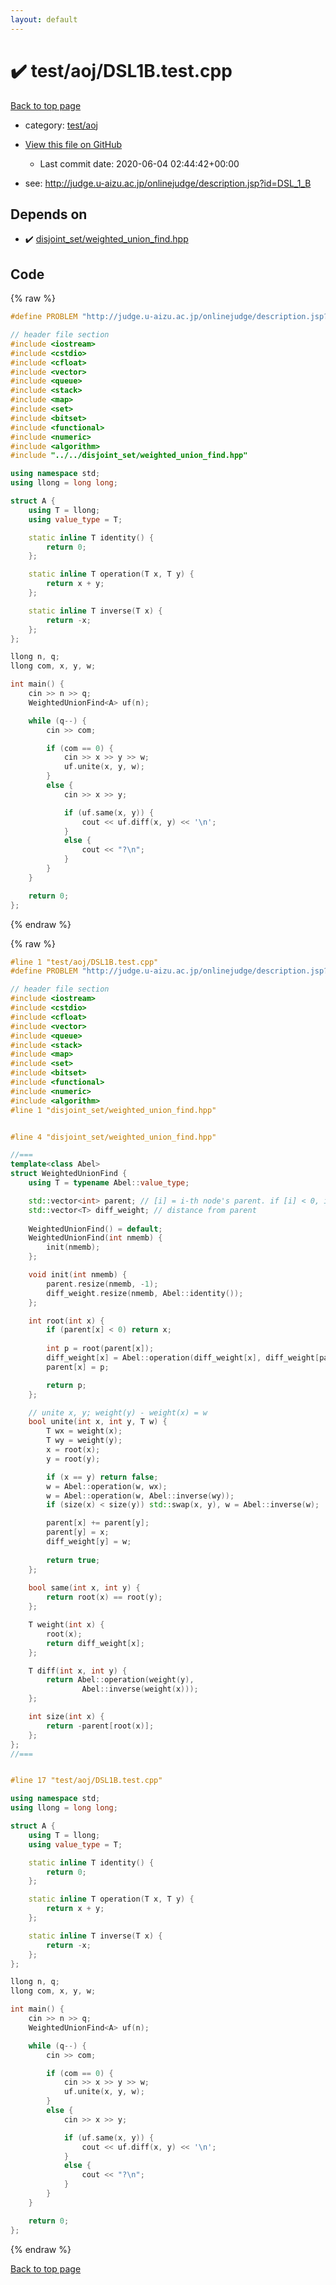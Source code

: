 ```yaml
---
layout: default
---
```


<!-- mathjax config similar to math.stackexchange -->
<script type="text/javascript" async
  src="https://cdnjs.cloudflare.com/ajax/libs/mathjax/2.7.5/MathJax.js?config=TeX-MML-AM_CHTML">
</script>
<script type="text/x-mathjax-config">
  MathJax.Hub.Config({
    TeX: { equationNumbers: { autoNumber: "AMS" }},
    tex2jax: {
      inlineMath: [ ['$','$'] ],
      processEscapes: true
    },
    "HTML-CSS": { matchFontHeight: false },
    displayAlign: "left",
    displayIndent: "2em"
  });
</script>

<script type="text/javascript" src="https://cdnjs.cloudflare.com/ajax/libs/jquery/3.4.1/jquery.min.js"></script>
<script src="https://cdn.jsdelivr.net/npm/jquery-balloon-js@1.1.2/jquery.balloon.min.js" integrity="sha256-ZEYs9VrgAeNuPvs15E39OsyOJaIkXEEt10fzxJ20+2I=" crossorigin="anonymous"></script>
<script type="text/javascript" src="../../../assets/js/copy-button.js"></script>
<link rel="stylesheet" href="../../../assets/css/copy-button.css" />


# :heavy_check_mark: test/aoj/DSL1B.test.cpp

<a href="../../../index.html">Back to top page</a>

* category: <a href="../../../index.html#0d0c91c0cca30af9c1c9faef0cf04aa9">test/aoj</a>
* <a href="{{ site.github.repository_url }}/blob/master/test/aoj/DSL1B.test.cpp">View this file on GitHub</a>
    - Last commit date: 2020-06-04 02:44:42+00:00


* see: <a href="http://judge.u-aizu.ac.jp/onlinejudge/description.jsp?id=DSL_1_B">http://judge.u-aizu.ac.jp/onlinejudge/description.jsp?id=DSL_1_B</a>


## Depends on

* :heavy_check_mark: <a href="../../../library/disjoint_set/weighted_union_find.hpp.html">disjoint_set/weighted_union_find.hpp</a>


## Code

<a id="unbundled"></a>
{% raw %}
```cpp
#define PROBLEM "http://judge.u-aizu.ac.jp/onlinejudge/description.jsp?id=DSL_1_B"

// header file section
#include <iostream>
#include <cstdio>
#include <cfloat>
#include <vector>
#include <queue>
#include <stack>
#include <map>
#include <set>
#include <bitset>
#include <functional>
#include <numeric>
#include <algorithm>
#include "../../disjoint_set/weighted_union_find.hpp"

using namespace std;
using llong = long long;

struct A {
    using T = llong;
    using value_type = T;

    static inline T identity() {
        return 0;
    };

    static inline T operation(T x, T y) {
        return x + y;
    };

    static inline T inverse(T x) {
        return -x;
    };
};

llong n, q;
llong com, x, y, w;

int main() {
    cin >> n >> q;
    WeightedUnionFind<A> uf(n);

    while (q--) {
        cin >> com;

        if (com == 0) {
            cin >> x >> y >> w;
            uf.unite(x, y, w);
        }
        else {
            cin >> x >> y;

            if (uf.same(x, y)) {
                cout << uf.diff(x, y) << '\n';
            }
            else {
                cout << "?\n";
            }
        }
    }

    return 0;
};


```
{% endraw %}

<a id="bundled"></a>
{% raw %}
```cpp
#line 1 "test/aoj/DSL1B.test.cpp"
#define PROBLEM "http://judge.u-aizu.ac.jp/onlinejudge/description.jsp?id=DSL_1_B"

// header file section
#include <iostream>
#include <cstdio>
#include <cfloat>
#include <vector>
#include <queue>
#include <stack>
#include <map>
#include <set>
#include <bitset>
#include <functional>
#include <numeric>
#include <algorithm>
#line 1 "disjoint_set/weighted_union_find.hpp"


#line 4 "disjoint_set/weighted_union_find.hpp"

//===
template<class Abel>
struct WeightedUnionFind {
    using T = typename Abel::value_type;

    std::vector<int> parent; // [i] = i-th node's parent. if [i] < 0, i-th node is root.
    std::vector<T> diff_weight; // distance from parent
    
    WeightedUnionFind() = default;
    WeightedUnionFind(int nmemb) {
        init(nmemb);
    };

    void init(int nmemb) {
        parent.resize(nmemb, -1);
        diff_weight.resize(nmemb, Abel::identity());
    };

    int root(int x) {
        if (parent[x] < 0) return x;
        
        int p = root(parent[x]);
        diff_weight[x] = Abel::operation(diff_weight[x], diff_weight[parent[x]]);
        parent[x] = p;

        return p;
    };

    // unite x, y; weight(y) - weight(x) = w
    bool unite(int x, int y, T w) {
        T wx = weight(x);
        T wy = weight(y);
        x = root(x);
        y = root(y);

        if (x == y) return false;
        w = Abel::operation(w, wx);
        w = Abel::operation(w, Abel::inverse(wy));
        if (size(x) < size(y)) std::swap(x, y), w = Abel::inverse(w);

        parent[x] += parent[y];
        parent[y] = x;
        diff_weight[y] = w;
        
        return true;
    };
    
    bool same(int x, int y) {
        return root(x) == root(y);
    };

    T weight(int x) {
        root(x);
        return diff_weight[x];
    };

    T diff(int x, int y) {
        return Abel::operation(weight(y),
                Abel::inverse(weight(x)));
    };

    int size(int x) {
        return -parent[root(x)];
    };
};
//===


#line 17 "test/aoj/DSL1B.test.cpp"

using namespace std;
using llong = long long;

struct A {
    using T = llong;
    using value_type = T;

    static inline T identity() {
        return 0;
    };

    static inline T operation(T x, T y) {
        return x + y;
    };

    static inline T inverse(T x) {
        return -x;
    };
};

llong n, q;
llong com, x, y, w;

int main() {
    cin >> n >> q;
    WeightedUnionFind<A> uf(n);

    while (q--) {
        cin >> com;

        if (com == 0) {
            cin >> x >> y >> w;
            uf.unite(x, y, w);
        }
        else {
            cin >> x >> y;

            if (uf.same(x, y)) {
                cout << uf.diff(x, y) << '\n';
            }
            else {
                cout << "?\n";
            }
        }
    }

    return 0;
};


```
{% endraw %}

<a href="../../../index.html">Back to top page</a>

